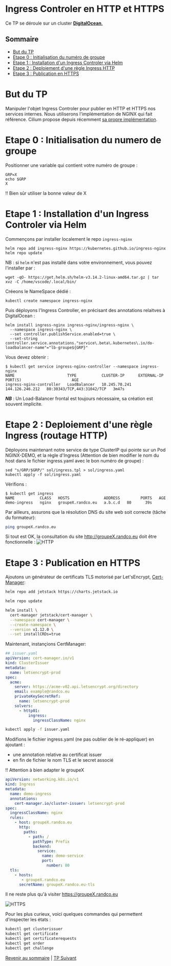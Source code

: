 # Ingress Controler en HTTP et HTTPS

Ce TP se déroule sur un cluster <ins>**DigitalOcean**<ins>.

## Sommaire
  * [But du TP](#but-du-tp)
  * [Etape 0 : Initialisation du numéro de groupe](#etape-0--initialisation-du-numero-de-groupe)
  * [Etape 1 : Installation d'un Ingress Controler via Helm](#etape-1--installation-dun-ingress-controler-via-helm)
  * [Etape 2 : Deploiement d'une règle Ingress HTTP](#etape-2--deploiement-dune-r%C3%A8gle-ingress-routage-http)
  * [Etape 3 : Publication en HTTPS](#etape-3--publication-en-https)


# But du TP
Manipuler l'objet Ingress Controler pour publier en HTTP et HTTPS nos services internes.
Nous utiliserons l'implémentation de NGINX qui fait référence.
Cilium propose depuis récemment [sa propre implémentation](https://docs.cilium.io/en/stable/network/servicemesh/ingress/). 

# Etape 0 : Initialisation du numero de groupe

Positionner une variable qui contient votre numéro de groupe :
```shell
GRP=X
echo $GRP
X
```

!! Bien sûr utiliser la bonne valeur de X

# Etape 1 : Installation d'un Ingress Controler via Helm

Commençons par installer localement le repo `ingress-nginx`
```shell
helm repo add ingress-nginx https://kubernetes.github.io/ingress-nginx
helm repo update
```

NB : si `helm` n'est pas installé dans votre environnement, vous pouvez l'installer par :
```shell
wget -qO- https://get.helm.sh/helm-v3.14.2-linux-amd64.tar.gz | tar xvz -C /home/vscode/.local/bin/
``` 

Créeons le NameSpace dédié :
```shell
kubectl create namespace ingress-nginx
```

Puis déployons l'Ingress Controller, en précisant des annotations relaitves à DigitalOcean :

```shell
helm install ingress-nginx ingress-nginx/ingress-nginx \
  --namespace ingress-nginx \
  --set controller.publishService.enabled=true \
  --set-string controller.service.annotations."service\.beta\.kubernetes\.io/do-loadbalancer-name"="lb-groupe${GRP}"
  ```

Vous devez obtenir :
```shell
$ kubectl get service ingress-nginx-controller --namespace ingress-nginx
NAME                       TYPE           CLUSTER-IP      EXTERNAL-IP       PORT(S)                      AGE
ingress-nginx-controller   LoadBalancer   10.245.70.241   144.126.246.212   80:30343/TCP,443:31042/TCP   3m47s
```

***NB*** : Un Load-Balancer frontal est toujours nécessaire, sa création est souvent implicite.

# Etape 2 : Deploiement d'une règle Ingress (routage HTTP)

Déployons maintenant notre service de type ClusterIP qui pointe sur un Pod NGINX-DEMO, et la règle d'Ingress
(Attention de bien modifier le nom du host dans le fichier ingress.yaml avec le bon numéro de groupe) :

```shell
sed "s/GRP/$GRP/" sol/ingress.tpl > sol/ingress.yaml
kubectl apply -f sol/ingress.yaml
```
Vérifions :
```shell
$ kubectl get ingress
NAME           CLASS   HOSTS               ADDRESS         PORTS   AGE
demo-ingress   nginx   groupeX.randco.eu   a.b.c.d   80      39s
```

Par ailleurs, assurons que la résolution DNS du site web soit correcte (tâche du formateur):
```bash
ping groupeX.randco.eu
```
Si tout est OK, la consultation du site http://groupeX.randco.eu doit être fonctionnelle :
![HTTP](https://raw.githubusercontent.com/srnfr/TP-CNI/4b7600a252ffbd2146334b22c671981f1fc4ae1c/img/ingress-groupe0.png)

# Etape 3 : Publication en HTTPS
Ajoutons un générateur de certificats TLS motorisé par Let'sEncrypt, [Cert-Manager](https://cert-manager.io/):

``` bash
helm repo add jetstack https://charts.jetstack.io

helm repo update

helm install \
  cert-manager jetstack/cert-manager \
  --namespace cert-manager \
  --create-namespace \
  --version v1.12.0 \
  --set installCRDs=true
```

Maintenant, instançions CertManager:

```yaml
## issuer.yaml
apiVersion: cert-manager.io/v1
kind: ClusterIssuer
metadata:
  name: letsencrypt-prod
spec:
  acme:
    server: https://acme-v02.api.letsencrypt.org/directory
    email: example@randco.eu
    privateKeySecretRef:
      name: letsencrypt-prod
    solvers:
      - http01:
          ingress:
            ingressClassName: nginx
```

```bash
kubectl apply -f issuer.yaml
```

Modifions le fichier ingress.yaml (ne pas oublier de le ré-appliquer) en ajoutant : 
- une annotation relative au certificat issuer
- en fin de fichier le nom TLS et le secret associé

!! Attention à bien adapter le groupeX 

```yaml
apiVersion: networking.k8s.io/v1
kind: Ingress
metadata:
  name: demo-ingress
  annotations:
    cert-manager.io/cluster-issuer: letsencrypt-prod
spec:
  ingressClassName: nginx
  rules:
    - host: groupeX.randco.eu
      http:
        paths:
          - path: /
            pathType: Prefix
            backend:
              service:
                name: demo-service
                port:
                  number: 80
  tls:
    - hosts:
       - groupeX.randco.eu
      secretName: groupeX.randco.eu-tls
```
Il ne reste plus qu'à visiter https://groupeX.randco.eu

![HTTPS](https://github.com/srnfr/TP-CNI/blob/4b7600a252ffbd2146334b22c671981f1fc4ae1c/img/ingress-https-groupe0.png)

Pour les plus curieux, voici quelques commandes qui permettent d'inspecter les états :

```bash
kubectl get clusterissuer
kubectl get certificate
kubectl get certificaterequests
kubectl get order
kubectl get challenge
```
 

[Revenir au sommaire](../README.md) | [TP Suivant](./TP16.md)
